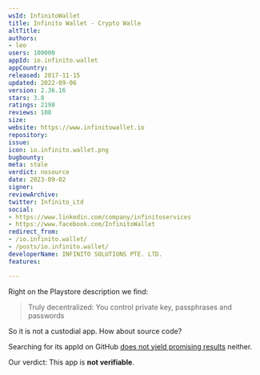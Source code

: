 ```yaml
---
wsId: InfinitoWallet
title: Infinito Wallet - Crypto Walle
altTitle: 
authors:
- leo
users: 100000
appId: io.infinito.wallet
appCountry: 
released: 2017-11-15
updated: 2022-09-06
version: 2.36.16
stars: 3.8
ratings: 2198
reviews: 108
size: 
website: https://www.infinitowallet.io
repository: 
issue: 
icon: io.infinito.wallet.png
bugbounty: 
meta: stale
verdict: nosource
date: 2023-09-02
signer: 
reviewArchive: 
twitter: Infinito_Ltd
social:
- https://www.linkedin.com/company/infinitoservices
- https://www.facebook.com/InfinitoWallet
redirect_from:
- /io.infinito.wallet/
- /posts/io.infinito.wallet/
developerName: INFINITO SOLUTIONS PTE. LTD.
features: 

---
```


Right on the Playstore description we find:

> Truly decentralized: You control private key, passphrases and passwords

So it is not a custodial app. How about source code?

Searching for its appId on GitHub
[does not yield promising results](https://github.com/search?q=%22io.infinito.wallet%22&type=Code)
neither.

Our verdict: This app is **not verifiable**.
